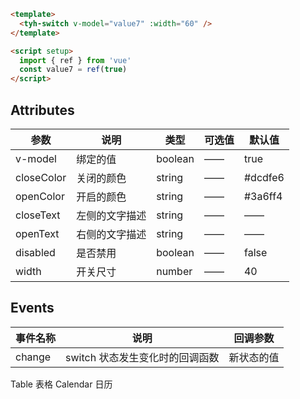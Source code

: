 ```html
<template>
  <tyh-switch v-model="value7" :width="60" />
</template>

<script setup>
  import { ref } from 'vue'
  const value7 = ref(true)
</script>
```

## Attributes

| 参数       | 说明           | 类型    | 可选值 | 默认值  |
| ---------- | -------------- | ------- | ------ | ------- |
| v-model    | 绑定的值       | boolean | ——     | true    |
| closeColor | 关闭的颜色     | string  | ——     | #dcdfe6 |
| openColor  | 开启的颜色     | string  | ——     | #3a6ff4 |
| closeText  | 左侧的文字描述 | string  | ——     | ——      |
| openText   | 右侧的文字描述 | string  | ——     | ——      |
| disabled   | 是否禁用       | boolean | ——     | false   |
| width      | 开关尺寸       | number  | ——     | 40      |

## Events

| 事件名称 | 说明                            | 回调参数   |
| -------- | ------------------------------- | ---------- |
| change   | switch 状态发生变化时的回调函数 | 新状态的值 |

<tyh-turn-page style="margin: 50px 0">
  <tyh-turn-page-item direction="left" url="/component/table">
    Table 表格
  </tyh-turn-page-item>
  <tyh-turn-page-item direction="right" url="/component/calendar">
    Calendar 日历
  </tyh-turn-page-item>
</tyh-turn-page>
